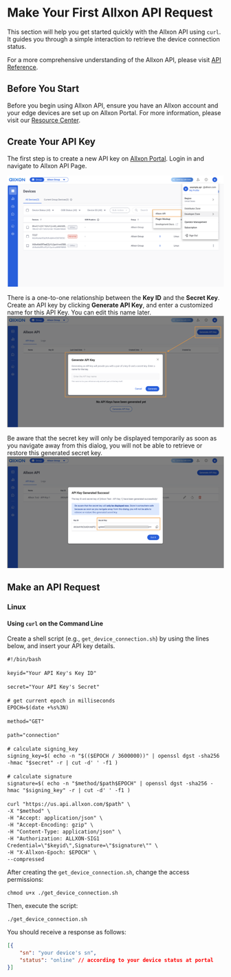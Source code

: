 # Make Your First Allxon API Request

This section will help you get started quickly with the Allxon API using `curl`. It guides you through a simple interaction to retrieve the device connection status. 

For a more comprehensive understanding of the Allxon API, please visit [API Reference](./APIOverview.md).


## Before You Start
Before you begin using Allxon API, ensure you have an Allxon account and your edge devices are set up on Allxon Portal. For more information, please visit our [Resource Center](https://www.allxon.com/knowledge).


## Create Your API Key
The first step is to create a new API key on [Allxon Portal](https://dms.allxon.com/developer/apikeys). 
Login in and navigate to Allxon API Page.

![apiEntryPoint](_img/apiEntryPoint.png)

There is a one-to-one relationship between the **Key ID** and the **Secret Key**.
Create an API key by clicking **Generate API Key**, and enter a customized name for this API Key. You can edit this name later.
![generateApiKeyDialog](_img/generateApiKeyDialog.png)

Be aware that the secret key will only be displayed temporarily as soon as you navigate away from this dialog, you will not be able to retrieve or restore this generated secret key.
![apiKeyDialog](_img/apiKeyDialog.png)

## Make an API Request

### Linux

#### Using `curl` on the Command Line

Create a shell script (e.g., `get_device_connection.sh`) by using the lines below, and insert your API key details.


```shell
#!/bin/bash

keyid="Your API Key's Key ID"

secret="Your API Key's Secret"

# get current epoch in milliseconds
EPOCH=$(date +%s%3N)

method="GET"

path="connection"

# calculate signing_key
signing_key=$( echo -n "$(($EPOCH / 3600000))" | openssl dgst -sha256 -hmac "$secret" -r | cut -d' ' -f1 )

# calculate signature
signature=$( echo -n "$method/$path$EPOCH" | openssl dgst -sha256 -hmac "$signing_key" -r | cut -d' ' -f1 )

curl "https://us.api.allxon.com/$path" \
-X "$method" \
-H "Accept: application/json" \
-H "Accept-Encoding: gzip" \
-H "Content-Type: application/json" \
-H "Authorization: ALLXON-SIG1 Credential=\"$keyid\",Signature=\"$signature\"" \
-H "X-Allxon-Epoch: $EPOCH" \
--compressed
```
After creating the `get_device_connection.sh`, change the access permissions:

```shell
chmod u+x ./get_device_connection.sh
```

Then, execute the script:

```shell
./get_device_connection.sh
```

You should receive a response as follows:

```json
[{
    "sn": "your device's sn",
    "status": "online" // according to your device status at portal
}]
```